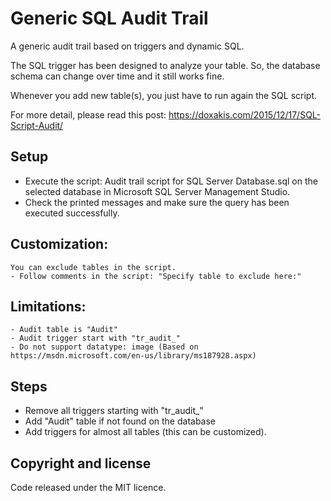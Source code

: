 # Generic SQL Audit Trail
A generic audit trail based on triggers and dynamic SQL.

The SQL trigger has been designed to analyze your table. So, the database schema can change over time and it still works fine.

Whenever you add new table(s), you just have to run again the SQL script.

For more detail, please read this post: https://doxakis.com/2015/12/17/SQL-Script-Audit/

## Setup
- Execute the script: Audit trail script for SQL Server Database.sql on the selected database in Microsoft SQL Server Management Studio.
- Check the printed messages and make sure the query has been executed successfully.

## Customization:
	You can exclude tables in the script.
	- Follow comments in the script: "Specify table to exclude here:"

## Limitations:
	- Audit table is "Audit"
	- Audit trigger start with "tr_audit_"
	- Do not support datatype: image (Based on https://msdn.microsoft.com/en-us/library/ms187928.aspx)

## Steps
- Remove all triggers starting with "tr_audit_"
- Add "Audit" table if not found on the database
- Add triggers for almost all tables (this can be customized).

## Copyright and license
Code released under the MIT licence.
